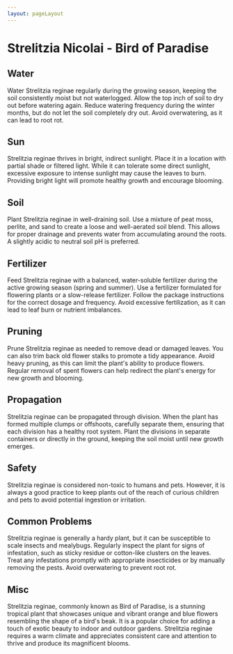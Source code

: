 ```yaml
---
layout: pageLayout
---
```


# Strelitzia Nicolai - Bird of Paradise

## Water

Water Strelitzia reginae regularly during the growing season, keeping the soil consistently moist but not waterlogged. Allow the top inch of soil to dry out before watering again. Reduce watering frequency during the winter months, but do not let the soil completely dry out. Avoid overwatering, as it can lead to root rot.

## Sun

Strelitzia reginae thrives in bright, indirect sunlight. Place it in a location with partial shade or filtered light. While it can tolerate some direct sunlight, excessive exposure to intense sunlight may cause the leaves to burn. Providing bright light will promote healthy growth and encourage blooming.

## Soil

Plant Strelitzia reginae in well-draining soil. Use a mixture of peat moss, perlite, and sand to create a loose and well-aerated soil blend. This allows for proper drainage and prevents water from accumulating around the roots. A slightly acidic to neutral soil pH is preferred.

## Fertilizer

Feed Strelitzia reginae with a balanced, water-soluble fertilizer during the active growing season (spring and summer). Use a fertilizer formulated for flowering plants or a slow-release fertilizer. Follow the package instructions for the correct dosage and frequency. Avoid excessive fertilization, as it can lead to leaf burn or nutrient imbalances.

## Pruning

Prune Strelitzia reginae as needed to remove dead or damaged leaves. You can also trim back old flower stalks to promote a tidy appearance. Avoid heavy pruning, as this can limit the plant's ability to produce flowers. Regular removal of spent flowers can help redirect the plant's energy for new growth and blooming.

## Propagation

Strelitzia reginae can be propagated through division. When the plant has formed multiple clumps or offshoots, carefully separate them, ensuring that each division has a healthy root system. Plant the divisions in separate containers or directly in the ground, keeping the soil moist until new growth emerges.

## Safety

Strelitzia reginae is considered non-toxic to humans and pets. However, it is always a good practice to keep plants out of the reach of curious children and pets to avoid potential ingestion or irritation.

## Common Problems

Strelitzia reginae is generally a hardy plant, but it can be susceptible to scale insects and mealybugs. Regularly inspect the plant for signs of infestation, such as sticky residue or cotton-like clusters on the leaves. Treat any infestations promptly with appropriate insecticides or by manually removing the pests. Avoid overwatering to prevent root rot.

## Misc

Strelitzia reginae, commonly known as Bird of Paradise, is a stunning tropical plant that showcases unique and vibrant orange and blue flowers resembling the shape of a bird's beak. It is a popular choice for adding a touch of exotic beauty to indoor and outdoor gardens. Strelitzia reginae requires a warm climate and appreciates consistent care and attention to thrive and produce its magnificent blooms.
